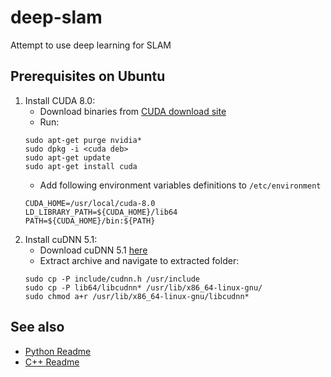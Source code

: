 # deep-slam
Attempt to use deep learning for SLAM

## Prerequisites on Ubuntu
1. Install CUDA 8.0:
    - Download binaries from [CUDA download site](https://developer.nvidia.com/cuda-downloads)
    - Run:
    ```
    sudo apt-get purge nvidia*
    sudo dpkg -i <cuda deb>
    sudo apt-get update
    sudo apt-get install cuda
    ```
    - Add following environment variables definitions to `/etc/environment`
    ```
    CUDA_HOME=/usr/local/cuda-8.0
    LD_LIBRARY_PATH=${CUDA_HOME}/lib64
    PATH=${CUDA_HOME}/bin:${PATH}
    ```
2. Install cuDNN 5.1:
    - Download cuDNN 5.1 [here](https://developer.nvidia.com/cudnn)
    - Extract archive and navigate to extracted folder:
    ```
    sudo cp -P include/cudnn.h /usr/include
    sudo cp -P lib64/libcudnn* /usr/lib/x86_64-linux-gnu/
    sudo chmod a+r /usr/lib/x86_64-linux-gnu/libcudnn*
    ```
    
## See also

- [Python Readme](python/README.md)
- [C++ Readme](cpp/README.md)
